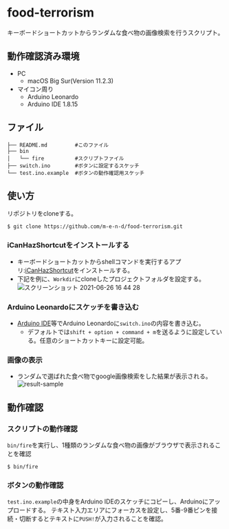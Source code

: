 # food-terrorism

キーボードショートカットからランダムな食べ物の画像検索を行うスクリプト。

## 動作確認済み環境
* PC
    * macOS Big Sur(Version 11.2.3)
* マイコン周り
    * Arduino Leonardo
    * Arduino IDE 1.8.15

## ファイル
```
├── README.md         #このファイル
├── bin
│   └── fire          #スクリプトファイル
├── switch.ino        #ボタンに設定するスケッチ
└── test.ino.example  #ボタンの動作確認用スケッチ
```

## 使い方
リポジトリをcloneする。
```shell
$ git clone https://github.com/m-e-n-d/food-terrorism.git
```

### iCanHazShortcutをインストールする
* キーボードショートカットからshellコマンドを実行するアプリ:[iCanHazShortcut](https://github.com/deseven/icanhazshortcut)をインストールする。
* 下記を例に、`Workdir`にcloneしたプロジェクトフォルダを設定する。
![スクリーンショット 2021-06-26 16 44 28](https://user-images.githubusercontent.com/36587118/123507052-568c1880-d6a2-11eb-8186-92e841141430.png)


### Arduino Leonardoにスケッチを書き込む
* [Arduino IDE](https://www.arduino.cc/en/software)等でArduino Leonardoに`switch.ino`の内容を書き込む。
    * デフォルトでは`shift + option + command + m`を送るように設定している。任意のショートカットキーに設定可能。

### 画像の表示
* ランダムで選ばれた食べ物でgoogle画像検索をした結果が表示される。
![result-sample](https://user-images.githubusercontent.com/36587118/123507569-1da17300-d6a5-11eb-8403-7f1c14257bc5.jpg)


## 動作確認
### スクリプトの動作確認
`bin/fire`を実行し、1種類のランダムな食べ物の画像がブラウザで表示されることを確認
```shell
$ bin/fire
```

### ボタンの動作確認
`test.ino.example`の中身をArduino IDEのスケッチにコピーし、Arduinoにアップロードする。
テキスト入力エリアにフォーカスを設定し、5番-9番ピンを接続・切断するとテキストに`PUSH!`が入力されることを確認。

